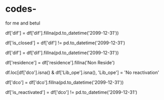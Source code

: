 # codes-
for me and betul 



df['dif'] = df['dif'].fillna(pd.to_datetime('2099-12-31'))

df['is_closed'] = df['dif'] != pd.to_datetime('2099-12-31')

df['dif'] = df['dif'].fillna(pd.to_datetime('2099-12-31'))

df['residence'] = df['residence'].fillna('Non Reside')

df.loc[df['dco'].isna() & df['Lib_ope'].isna(), 'Lib_ope'] = 'No reactivation'


df['dco'] = df['dco'].fillna(pd.to_datetime('2099-12-31'))

df['is_reactivated'] = df['dco'] != pd.to_datetime('2099-12-31')



